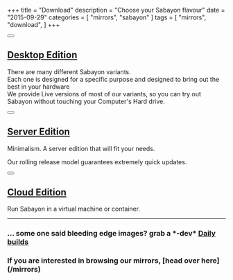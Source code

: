 +++
title = "Download"
description = "Choose your Sabayon flavour"
date = "2015-09-29"
categories = [ "mirrors", "sabayon" ]
tags = [
    "mirrors",
    "download",
]
+++

<div class="row features">
<div class="col-lg-4 text-center">

<div class="single-fet">
<a href="/desktop">
<div>
<button type="button" class="btn btn-danger btn-circle btn-xl"><i class="fa fa-desktop fa-3x"></i></button>
</div>
<h2>Desktop <span class="label label-warning">Edition</span></h2>
</a>
<p>There are many different Sabayon variants. <br>Each one is designed for a specific purpose and designed to bring out the best in your hardware<br>
We provide Live versions of most of our variants, so you can try out Sabayon without touching your Computer's Hard drive. </p>
</div>
</div>
<div class="col-lg-4 text-center">
<div class="single-fet">
<a href="/server">
<div>
<button type="button" class="btn btn-danger btn-circle btn-xl"><i class="fa fa-server fa-3x"></i></button>
</div>
<h2>Server <span class="label label-warning">Edition</span></h2>
</a>
<p>Minimalism. A server edition that will fit your needs.</p>
<p>Our rolling release model guarantees extremely quick updates.</p>
</div>
</div>
<div class="col-lg-4 text-center">

<div class="single-fet">
<a href="/cloud">
<div>
<button type="button" class="btn btn-danger btn-circle btn-xl"><i class="fa fa-cloud fa-3x"></i></button>
</div>
<h2>Cloud <span class="label label-warning">Edition</span></h2>
</a>
<p>Run Sabayon in a virtual machine or container.</p>
</div>


</div>

</div>
<hr>
<h3> ... some one said bleeding edge images? grab a *-dev* <a class="btn btn-primary btn-md" href="http://dl.sabayon.org/iso/daily/daily.html" role="button"><i class="fa fa-flask"></i> Daily builds </a> </h3>
<h3> If you are interested in browsing our mirrors, [head over here](/mirrors) </h3>
